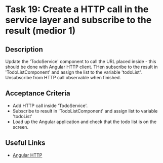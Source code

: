 # Task 19: Create a HTTP call in the service layer and subscribe to the result (medior 1)

## Description
Update the 'TodoService' component to call the URL placed inside - this should be done with Angular HTTP client.
THen subscribe to the result in 'TodoListComponent' and assign the list to the variable 'todoList'. 
Unsubscribe from HTTP call observable when finished.

## Acceptance Criteria
- Add HTTP call inside 'TodoService'.
- Subscribe to result in 'TodoListComponent' and assign list to variable 'todoList'
- Load up the Angular application and check that the todo list is on the screen.

## Useful Links
- [Angular HTTP](https://angular.dev/guide/http/setup#withinterceptorsfromdi)

